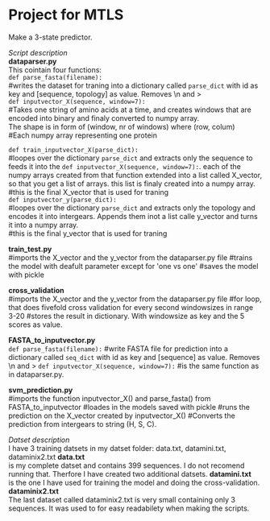# Project for MTLS
Make a 3-state predictor. 


*Script description*<br/>
**dataparser.py**<br/>
This cointain four functions:<br/>
`def parse_fasta(filename):`<br/>
#writes the dataset for traning into a dictionary called `parse_dict` with id as key and [sequence, topology] as value. Removes \n and ><br/>
`def inputvector_X(sequence, window=7):`<br/>
#Takes one string of amino acids at a time, and creates windows that are encoded into binary and finaly converted to numpy array.<br/> The shape is in form of (window, nr of windows) where (row, colum)<br/> 
#Each numpy array representing one protein <p>
`def train_inputvector_X(parse_dict):`<br/>
#loopes over the dictionary `parse_dict` and extracts only the sequence to feeds it into the `def inputvector_X(sequence, window=7):`. each of the numpy arrays created from that function extended into a list called X_vector, so that you get a list of arrays. this list is finaly created into a numpy array.<br/>
#this is the final X_vector that is used for traning <br/>
`def inputvector_y(parse_dict):`<br/>
#loopes over the dictionary `parse_dict` and extracts only the topology and encodes it into intergears. Appends them inot a list calle y_vector and turns it into a numpy array.<br/> 
#this is the final y_vector that is used for traning 


**train_test.py**<br/>
#imports the X_vector and the y_vector from the dataparser.py file
#trains the model with deafult parameter except for 'one vs one'
#saves the model with pickle 

**cross_validation**<br/>
#imports the X_vector and the y_vector from the dataparser.py file
#for loop, that does fivefold cross validation for every second windowsizes in range 3-20
#stores the result in dictionary. With windowsize as key and the 5 scores as value. 
 
**FASTA_to_inputvector.py**<br/>
`def parse_fasta(filename):`
#write FASTA file for prediction into a dictionary called `seq_dict` with id as key and [sequence] as value. Removes \n and >
`def inputvector_X(sequence, window=7):`
#is the same function as in dataparser.py. 

**svm_prediction.py**<br/>
#imports the function inputvector_X() and parse_fasta() from FASTA_to_inputvector
#loades in the models saved with pickle
#runs the prediction on the X_vector created by inputvector_X()
#Converts the prediction from intergears to string (H, S, C).

*Datset description*<br/>
I have 3 training datsets in my datset folder: data.txt, datamini.txt, dataminix2.txt 
**data.txt** <br/>
is my complete datset and contains 399 sequences. I do not recomend running that. Therfore I have created two additional datsets. 
**datamini.txt** <br/>
is the one I have used for training the model and doing the cross-validation. 
**dataminix2.txt**<br/>
The last dataset called dataminix2.txt is very small containing only 3 sequences. It was used to for easy readabilety when making the scripts. 


